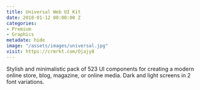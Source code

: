 ```yaml
---
title: Universal Web UI Kit
date: 2018-01-12 00:00:00 Z
categories:
- Premium
- Graphics
metadate: hide
image: "/assets/images/universal.jpg"
visit: https://crmrkt.com/Ojajy8
---
```


Stylish and minimalistic pack of 523 UI components for creating a modern online store, blog, magazine, or online media. Dark and light screens in 2 font variations. 